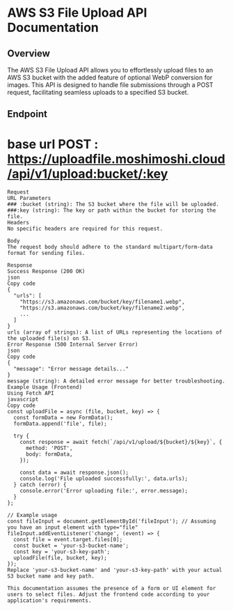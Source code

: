 # AWS S3 File Upload API Documentation

## Overview

The AWS S3 File Upload API allows you to effortlessly upload files to an AWS S3 bucket with the added feature of optional WebP conversion for images. This API is designed to handle file submissions through a POST request, facilitating seamless uploads to a specified S3 bucket.

## Endpoint
#  base url POST : https://uploadfile.moshimoshi.cloud/api/v1/upload:bucket/:key
```plaintext
Request
URL Parameters
### :bucket (string): The S3 bucket where the file will be uploaded.
###:key (string): The key or path within the bucket for storing the file.
Headers
No specific headers are required for this request.

Body
The request body should adhere to the standard multipart/form-data format for sending files.

Response
Success Response (200 OK)
json
Copy code
{
  "urls": [
    "https://s3.amazonaws.com/bucket/key/filename1.webp",
    "https://s3.amazonaws.com/bucket/key/filename2.webp",
    ...
  ]
}
urls (array of strings): A list of URLs representing the locations of the uploaded file(s) on S3.
Error Response (500 Internal Server Error)
json
Copy code
{
  "message": "Error message details..."
}
message (string): A detailed error message for better troubleshooting.
Example Usage (Frontend)
Using Fetch API
javascript
Copy code
const uploadFile = async (file, bucket, key) => {
  const formData = new FormData();
  formData.append('file', file);

  try {
    const response = await fetch(`/api/v1/upload/${bucket}/${key}`, {
      method: 'POST',
      body: formData,
    });

    const data = await response.json();
    console.log('File uploaded successfully:', data.urls);
  } catch (error) {
    console.error('Error uploading file:', error.message);
  }
};

// Example usage
const fileInput = document.getElementById('fileInput'); // Assuming you have an input element with type="file"
fileInput.addEventListener('change', (event) => {
  const file = event.target.files[0];
  const bucket = 'your-s3-bucket-name';
  const key = 'your-s3-key-path';
  uploadFile(file, bucket, key);
});
Replace 'your-s3-bucket-name' and 'your-s3-key-path' with your actual S3 bucket name and key path.

This documentation assumes the presence of a form or UI element for users to select files. Adjust the frontend code according to your application's requirements.
